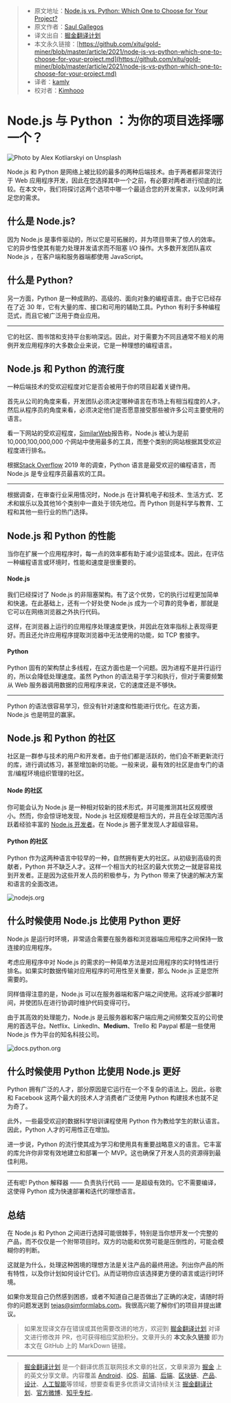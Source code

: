 > * 原文地址：[Node.js vs. Python: Which One to Choose for Your Project?](https://javascript.plainenglish.io/node-js-vs-python-which-one-to-choose-for-your-project-331c33c958a)
> * 原文作者：[Saul Gallegos](https://medium.com/@saulgallegos)
> * 译文出自：[掘金翻译计划](https://github.com/xitu/gold-miner)
> * 本文永久链接：[https://github.com/xitu/gold-miner/blob/master/article/2021/node-js-vs-python-which-one-to-choose-for-your-project.md](https://github.com/xitu/gold-miner/blob/master/article/2021/node-js-vs-python-which-one-to-choose-for-your-project.md)
> * 译者：[kamly](https://github.com/kamly)
> * 校对者：[Kimhooo](https://github.com/Kimhooo)

# Node.js 与 Python ：为你的项目选择哪一个？ 

![Photo by [Alex Kotliarskyi](https://unsplash.com/@frantic?utm_source=medium&utm_medium=referral) on [Unsplash](https://unsplash.com?utm_source=medium&utm_medium=referral)](https://cdn-images-1.medium.com/max/10944/0*COxufZ6uSEyF1y1-)

Node.js 和 Python 是网络上被比较的最多的两种后端技术。由于两者都非常流行于 Web 应用程序开发，因此在您选择其中一个之前，有必要对两者进行彻底的比较。在本文中，我们将探讨这两个选项中哪一个最适合您的开发需求，以及何时满足您的需求。

## 什么是 Node.js?

因为 Node.js 是事件驱动的，所以它是可拓展的，并为项目带来了惊人的效率。它的异步性使其有能力处理并发请求而不阻塞 I/O 操作。大多数开发团队喜欢 Node.js ，在客户端和服务器端都使用 JavaScript。

## 什么是 Python?

另一方面，Python 是一种成熟的、高级的、面向对象的编程语言。由于它已经存在了近 30 年，它有大量的库、接口和可用的辅助工具。Python 有利于多种编程范式，而且它被广泛用于商业应用。

---

它的社区、图书馆和支持平台影响深远。因此，对于需要为不同且通常不相关的用例开发应用程序的大多数企业来说，它是一种理想的编程语言。

## Node.js 和 Python 的流行度

一种后端技术的受欢迎程度对它是否会被用于你的项目起着关键作用。

首先从公司的角度来看，开发团队必须决定哪种语言在市场上有相当程度的人才。然后从程序员的角度来看，必须决定他们是否愿意接受那些被许多公司主要使用的语言。

看一下网站的受欢迎程度，[SimilarWeb](https://www.similartech.com/compare/nodejs-vs-python)报告称，Node.js 被认为是前 10,000,100,000,000 个网站中使用最多的工具，而整个类别的网站根据其受欢迎程度进行排名。

根据[Stack Overflow](https://insights.stackoverflow.com/survey/2019) 2019 年的调查，Python 语言是最受欢迎的编程语言，而 Node.js 是专业程序员最喜欢的工具。

---

根据调查，在审查行业采用情况时，Node.js 在计算机电子和技术、生活方式、艺术和娱乐以及其他16个类别中一直处于领先地位。而 Python 则是科学与教育、工程和其他一些行业的热门选择。

## Node.js 和 Python 的性能

当你在扩展一个应用程序时，每一点的效率都有助于减少运营成本。因此，在评估一种编程语言或环境时，性能和速度是很重要的。

#### Node.js

我们已经探讨了 Node.js 的非阻塞架构。有了这个优势，它的执行过程更加简单和快速。在此基础上，还有一个好处使 Node.js 成为一个可靠的竞争者，那就是它可以在网络浏览器之外执行代码。

这样，在浏览器上运行的应用程序处理速度更快，并因此在效率指标上表现得更好。而且还允许应用程序提取浏览器中无法使用的功能，如 TCP 套接字。

#### Python

Python 固有的架构禁止多线程，在这方面也是一个问题。因为进程不是并行运行的，所以会降低处理速度。虽然 Python 的语法易于学习和执行，但对于需要频繁从 Web 服务器调用数据的应用程序来说，它的速度还是不够快。

---

Python 的语法很容易学习，但没有针对速度和性能进行优化。在这方面，Node.js 也是明显的赢家。

## Node.js 和 Python 的社区

社区是一群参与技术的用户和开发者。由于他们都是活跃的，他们会不断更新流行的库，进行调试练习，甚至增加新的功能。一般来说，最有效的社区是由专门的语言/编程环境组织管理的社区。

#### Node 的社区

你可能会认为 Node.js 是一种相对较新的技术形式，并可能推测其社区规模很小。然而，你会惊讶地发现，Node.js 社区规模是相当大的，并且在全球范围内活跃着经验丰富的 [Node.js 开发者](https://www.simform.com/hire/node-js-developers/)。在 Node.js 圈子里发现人才超级容易。

#### Python 的社区

Python 作为这两种语言中较早的一种，自然拥有更大的社区。从初级到高级的贡献者，Python 并不缺乏人才。这样一个相当大的社区的最大优势之一就是容易找到开发者。正是因为这些开发人员的积极参与，为 Python 带来了快速的解决方案和语言的全面改进。

![nodejs.org](https://cdn-images-1.medium.com/max/2000/0*hJFJeIr9c3-naAvA.jpg)

## 什么时候使用 Node.js 比使用 Python 更好

Node.js 是运行时环境，非常适合需要在服务器和浏览器端应用程序之间保持一致连接的应用程序。

考虑应用程序中对 Node.js 的需求的一种简单方法是对应用程序的实时特性进行排名。如果实时数据传输对应用程序的可用性至关重要，那么 Node.js 正是您所需要的。

同样值得注意的是，Node.js 可以在服务器端和客户端之间使用。这将减少部署时间，并使团队在进行协调时维护代码变得可行。

由于其高效的处理能力，Node.js 是云服务器和客户端应用之间频繁交互的公司使用的首选平台。Netflix、LinkedIn、**Medium**、Trello 和 Paypal 都是一些使用 Node.js 作为平台的知名科技公司。

![docs.python.org](https://cdn-images-1.medium.com/max/2000/0*Zc2tp-LTZZqoptD9.jpg)

## 什么时候使用 Python 比使用 Node.js 更好

Python 拥有广泛的人才，部分原因是它运行在一个不复杂的语法上。因此，谷歌和 Facebook 这两个最大的技术人才消费者广泛使用 Python 构建技术也就不足为奇了。

此外，一些最受欢迎的数据科学培训课程使用 Python 作为教给学生的默认语言。因此，Python 人才的可用性正在增加。

进一步说，Python 的流行使其成为学习和使用具有重要战略意义的语言。它丰富的库允许你非常有效地建立和部署一个 MVP。这也确保了开发人员的资源得到最佳利用。

---

还有呢! Python 解释器 —— 负责执行代码 —— 是超级有效的。它不需要编译，这使得 Python 成为快速部署和迭代的理想语言。


## 总结

在 Node.js 和 Python 之间进行选择可能很棘手，特别是当你想开发一个完整的产品，而不仅仅是一个附带项目时。双方的功能和优势可能是压倒性的，可能会模糊你的判断。

这就是为什么，处理这种困境的理想方法是关注产品的最终用途。列出你产品的所有特性，以及你计划如何设计它们。从而证明你应该选择更方便的语言或运行时环境。

如果你发现自己仍然感到困惑，或者不知道自己是否做出了正确的决定，请随时将你的问题发送到 tejas@simformlabs.com。我很高兴能了解你们的项目并提出建议。

> 如果发现译文存在错误或其他需要改进的地方，欢迎到 [掘金翻译计划](https://github.com/xitu/gold-miner) 对译文进行修改并 PR，也可获得相应奖励积分。文章开头的 **本文永久链接** 即为本文在 GitHub 上的 MarkDown 链接。

---

> [掘金翻译计划](https://github.com/xitu/gold-miner) 是一个翻译优质互联网技术文章的社区，文章来源为 [掘金](https://juejin.im) 上的英文分享文章。内容覆盖 [Android](https://github.com/xitu/gold-miner#android)、[iOS](https://github.com/xitu/gold-miner#ios)、[前端](https://github.com/xitu/gold-miner#前端)、[后端](https://github.com/xitu/gold-miner#后端)、[区块链](https://github.com/xitu/gold-miner#区块链)、[产品](https://github.com/xitu/gold-miner#产品)、[设计](https://github.com/xitu/gold-miner#设计)、[人工智能](https://github.com/xitu/gold-miner#人工智能)等领域，想要查看更多优质译文请持续关注 [掘金翻译计划](https://github.com/xitu/gold-miner)、[官方微博](http://weibo.com/juejinfanyi)、[知乎专栏](https://zhuanlan.zhihu.com/juejinfanyi)。
